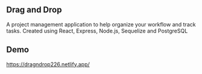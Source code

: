 ## Drag and Drop

A project management application to help organize your workflow and track tasks. Created using React, Express, Node.js, Sequelize and PostgreSQL

## Demo

https://dragndrop226.netlify.app/

